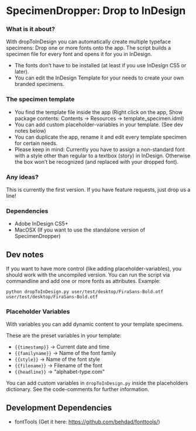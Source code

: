 # SpecimenDropper: Drop to InDesign

### What is it about?

With dropToInDesign you can automatically create multiple typeface specimens:
Drop one or more fonts onto the app. The script builds a specimen file for every font and opens it for you in InDesign.

* The fonts don’t have to be installed (at least if you use InDesign CS5 or later).
* You can edit the InDesign Template for your needs to create your own branded specimens.

### The specimen template

* You find the template file inside the app (Right click on the app, Show package contents: Contents -> Resources -> template_specimen.idml)
* You can add custom placeholder-variables in your template. (See dev notes below)
* You can duplicate the app, rename it and edit every template specimen for certain needs.
* Please keep in mind: Currently you have to assign a non-standard font with a style other than regular to a textbox (story) in InDesign. Otherwise the box won’t be recognized (and replaced with your dropped font).

### Any ideas?
This is currently the first version. If you have feature requests, just drop us a line!

### Dependencies
* Adobe InDesign CS5+
* MacOSX (If you want to use the standalone version of SpecimenDropper)

## Dev notes
If you want to have more control (like adding placeholder-variables), you should work with the uncompiled version. You can run the script via commandline and add one or more fonts as attributes. Example:

    python dropToInDesign.py user/test/desktop/FiraSans-Bold.otf user/test/desktop/FiraSans-Bold.otf

### Placeholder Variables
With variables you can add dynamic content to your template specimens.

These are the preset variables in your template:

* `{{timestamp}}` -> Current date and time 
* `{{familyname}}` -> Name of the font family
* `{{style}}` -> Name of the font style
* `{{filename}}` -> Filename of the font
* `{{headline}}` -> "alphabet-type.com"

You can add custom variables in `dropToInDesign.py` inside the placeholders dictionary. See the code-comments for further information.

## Development Dependencies
* fontTools (Get it here: https://github.com/behdad/fonttools/)
